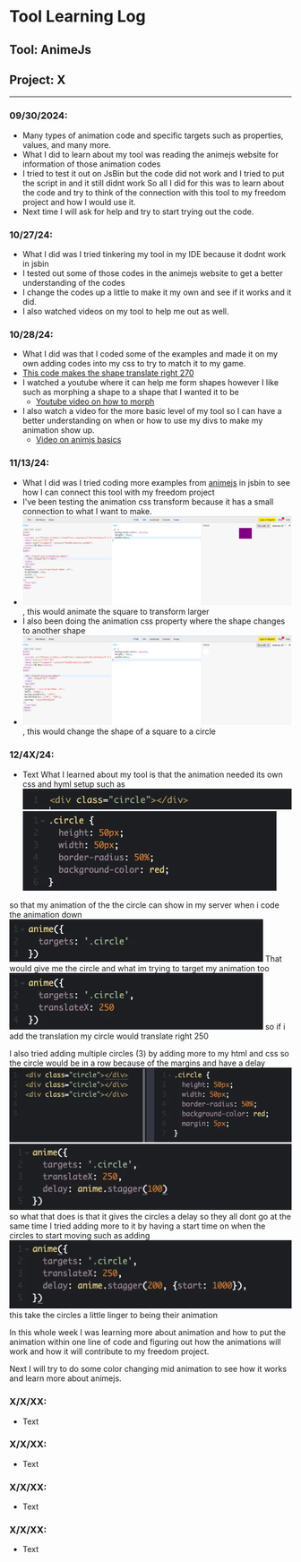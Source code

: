 # Tool Learning Log

## Tool: **AnimeJs**

## Project: **X**

---

### 09/30/2024:
* Many types of animation code and specific targets such as properties, values, and many more.
* What I did to learn about my tool was reading the animejs website for information of those animation codes
* I tried to test it out on JsBin but the code did not work and I tried to put the script in and it still didnt work
So all I did for this was to learn about the code and try to think of the connection with this tool to my freedom project and how I would use it.
* Next time I will ask for help and try to start trying out the code.

### 10/27/24:
* What I did was I tried tinkering my tool in my IDE because it dodnt work in jsbin
* I tested out some of those codes in the animejs website to get a better understanding of the codes
* I change the codes up a little to make it my own and see if it works and it did.
* I also watched videos on my tool to help me out as well.

### 10/28/24:
* What I did was that I coded some of the examples and made it on my own adding codes into my css to try to match it to my game.
* [This code makes the shape translate right 270](image-1.png)
* I watched a youtube where it can help me form shapes however I like such as morphing a shape to a shape that I wanted it to be
    * [Youtube video on how to morph](https://www.youtube.com/watch?v=mAKYW_1f-dw&t=482s)
* I also watch a video for the more basic level of my tool so I can have a better understanding on when or how to use my divs to make my animation show up.
    * [Video on animjs basics](https://www.youtube.com/watch?v=uRDLFXxihgc)


### 11/13/24:
* What I did was I tried coding more examples from [animejs](https://animejs.com/documentation/#cssSelector) in jsbin to see how I can connect this tool with my freedom project
* I've been testing the animation css transform because it has a small connection to what I want to make.
* ![Code I did](image-2.png), this would animate the square to transform larger
* I also been doing the animation css property where the shape changes to another shape
* ![Another code I did](image-3.png), this would change the shape of a square to a circle

### 12/4X/24:
* Text
What I learned about my tool is that the animation needed its own css and hyml setup such as
![IMAGE 1](image-4.png)
![image 2](image-5.png)

so that my animation of the the circle can show in my server when i code the animation down
![image 3](image-6.png)
That would give me the circle and what im trying to target my animation too
![image 4](image-7.png)
so if i add the translation my circle would translate right 250

I also tried adding multiple circles (3) by adding more to my html and css so the circle would be in a row because of the margins and have a delay
![image 5](image-8.png)
![image 6](image-9.png)
so what that does is that it gives the circles a delay so they all dont go at the same time
I tried adding more to it by having a start time on when the circles to start moving such as adding
![image 7](image-10.png)
this take the circles a little linger to being their animation

In this whole week I was learning more about animation and how to put the animation within one line of code and figuring out how the animations will work and how it will contribute to my freedom project.

Next I will try to do some color changing mid animation to see how it works and learn more about animejs.

### X/X/XX:
* Text

### X/X/XX:
* Text

### X/X/XX:
* Text

### X/X/XX:
* Text


<!--
* Links you used today (websites, videos, etc)
* Things you tried, progress you made, etc
* Challenges, a-ha moments, etc
* Questions you still have
* What you're going to try next
-->
